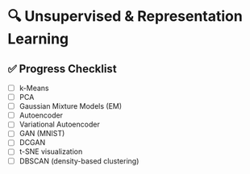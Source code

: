 # 🔍 Unsupervised & Representation Learning

## ✅ Progress Checklist
- [ ] k-Means
- [ ] PCA
- [ ] Gaussian Mixture Models (EM)
- [ ] Autoencoder
- [ ] Variational Autoencoder
- [ ] GAN (MNIST)
- [ ] DCGAN
- [ ] t-SNE visualization
- [ ] DBSCAN (density-based clustering)
